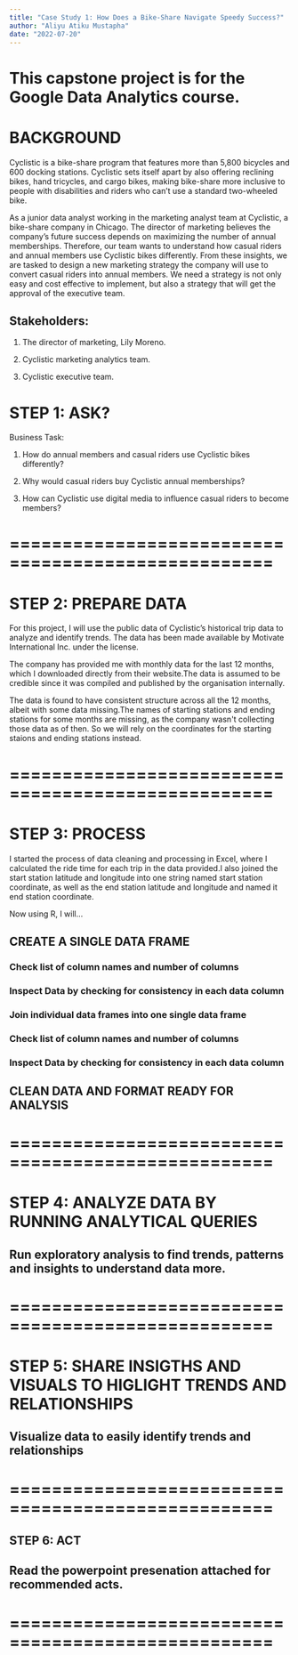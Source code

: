 ```yaml
---
title: "Case Study 1: How Does a Bike-Share Navigate Speedy Success?"
author: "Aliyu Atiku Mustapha"
date: "2022-07-20"
---
```

# This capstone project is for the Google Data Analytics course.

# BACKGROUND

Cyclistic is a bike-share program that features more than 5,800 bicycles and 600 docking stations. Cyclistic sets itself apart by also offering reclining bikes, hand tricycles, and cargo bikes, making bike-share more inclusive to people with disabilities and riders who can’t use a standard two-wheeled bike. 

As a junior data analyst working in the marketing analyst team at Cyclistic, a bike-share company in Chicago. The director of marketing believes the company’s future success depends on maximizing the number of annual memberships. Therefore, our team wants to understand how casual riders and annual members use Cyclistic bikes differently. From these insights, we are tasked to design a new marketing strategy the company will use to convert casual riders into annual members. We need a strategy is not only easy and cost effective to implement, but also a strategy that will get the approval of the executive team.

## Stakeholders:
1. The director of marketing, Lily Moreno.

2. Cyclistic marketing analytics team.

3. Cyclistic executive team.


# STEP 1: ASK?

Business Task:
1. How do annual members and casual riders use Cyclistic bikes differently?

2. Why would casual riders buy Cyclistic annual memberships?

3. How can Cyclistic use digital media to influence casual riders to become members?


# ===================================================

# STEP 2: PREPARE DATA


For this project, I will use the public data of Cyclistic’s historical trip data to analyze and identify trends. The data has been made available by Motivate International Inc. under the license.

The company has provided me with monthly data for the last 12 months, which I downloaded directly from their website.The data is assumed to be credible since it was compiled and published by the organisation internally.

The data is found to have consistent structure across all the 12 months, albeit with some data missing.The names of starting stations and ending stations for some months are missing, as the company wasn't collecting those data as of then. So we will rely on the coordinates for the starting staions and ending stations instead.


# ===================================================

# STEP 3: PROCESS

I started the process of data cleaning and processing in Excel, where I calculated the ride time for each trip in the data provided.I also joined the start station latitude and longitude into one string named start station coordinate, as well as the end station latitude and longitude and named it end station coordinate.

Now using R, I will...

## CREATE A SINGLE DATA FRAME

### Check list of column names and number of columns

### Inspect Data by checking for consistency in each data column

### Join individual data frames into one single data frame

### Check list of column names and number of columns

### Inspect Data by checking for consistency in each data column

## CLEAN DATA AND FORMAT READY FOR ANALYSIS


# ===================================================

# STEP 4: ANALYZE DATA BY RUNNING ANALYTICAL QUERIES

## Run exploratory analysis to find trends, patterns and insights to understand data more.

# ===================================================

# STEP 5: SHARE INSIGTHS AND VISUALS TO HIGLIGHT TRENDS AND RELATIONSHIPS

## Visualize data to easily identify trends and relationships

# ===================================================

## STEP 6: ACT

## Read the powerpoint presenation attached for recommended acts.

# ===================================================
